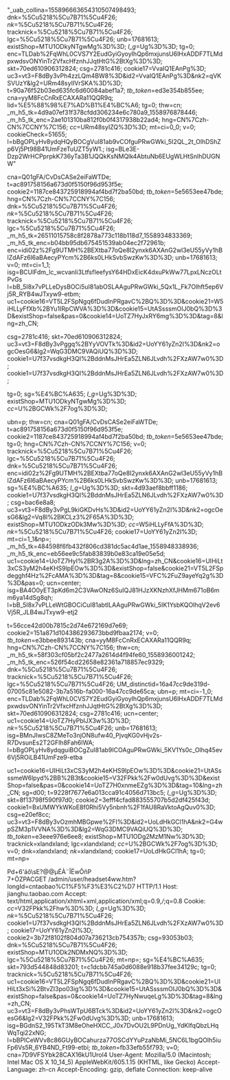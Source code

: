 "_uab_collina=155896663654310507498493; dnk=%5Cu5218%5Cu7B71%5Cu4F26; _nk_=%5Cu5218%5Cu7B71%5Cu4F26; tracknick=%5Cu5218%5Cu7B71%5Cu4F26; lgc=%5Cu5218%5Cu7B71%5Cu4F26; unb=17681613; existShop=MTU1ODkyNTgwMg%3D%3D; _l_g_=Ug%3D%3D; tg=0; enc=TLDab%2FqWhL0CVS7Y2EudGyiGyoyIhQp6mxjunsU6lHxADDF7TLMdpxwdsvONYinTr2VfxcHfznhJJqtHtG%2BtXg%3D%3D; skt=70ed610906312824; csg=2781c416; cookie17=VvaIQ1EAnPg%3D; uc3=vt3=F8dBy3vPh4zzLQm4BW8%3D&id2=VvaIQ1EAnPg%3D&nk2=qVKSVUzY&lg2=URm48syIIVrSKA%3D%3D; t=90a76f52b03ed635fc6d60084abef1a7; _tb_token_=ed3e354b855ee; cna=yyM8FcCnRxECAXARa11QQR9q; lid=%E5%88%98%E7%AD%B1%E4%BC%A6; tg=0; thw=cn; _m_h5_tk=4d9a07ef31f378cfdd306234e6c780a9_1558976878446; _m_h5_tk_enc=2ae101310ba812f0b0f4317938b22ad4; hng=CN%7Czh-CN%7CCNY%7C156; _cc_=URm48syIZQ%3D%3D; mt=ci=0_0; v=0; cookieCheck=51655; l=bBgOPLyHv8ydqHQyBOCgVuI81ab9vCOfguPRwGWki_5I2QL_2t_OlhDShZp6Vj5Pt98B41UmFzeTuUZT5yW1.; isg=BLe3E-Dzp2WrHCPprpkK736yTa3B1JQQkKsNMQlk4AbtuNb6EUgWLHtSnlhDUGNW"



cna=Q01gFA/CvDsCASe2eiFaWTDe; 
t=ac891758156a673d0f5150f96d953f5e; 
cookie2=1187ce843725918994af4bd7f2ba50bd; 
_tb_token_=5e5653ee47bde; 
hng=CN%7Czh-CN%7CCNY%7C156; 
dnk=%5Cu5218%5Cu7B71%5Cu4F26; 
_nk_=%5Cu5218%5Cu7B71%5Cu4F26; 
tracknick=%5Cu5218%5Cu7B71%5Cu4F26; 
lgc=%5Cu5218%5Cu7B71%5Cu4F26; 
_m_h5_tk=26511015758c8f2878a773c118b118d7_1558934833369; 
_m_h5_tk_enc=b04bb95db675451539ab04ec2f72961b; 
enc=idi02z%2Fg9UTMH%2BEXtba77oQe8I2ynxk6AXAnG2wl3eU55yVy1hBlZdAFz6l6aBAecyPYcm%2B6ks0LHkSvbSwzKw%3D%3D; 
unb=17681613; 
v=0; 
mt=ci=1_1; 
isg=BCUlFdm_lc_wcvanIi3LtfsfIeefysY64HDxEicK4dxuPkWw77LpxLNczOLtPvGs
l=bB_5I8x7vPLLeDysBOCi5uI81abOSLAAguPRwGWki_5Qx1L_Fk7Olhft5ep6Vj5R_RYB4wJTxyw9-etbm; 
uc1=cookie16=VT5L2FSpNgq6fDudInPRgavC%2BQ%3D%3D&cookie21=W5iHLLyFfXb%2BYu1IRpCWVA%3D%3D&cookie15=UtASsssmOIJ0bQ%3D%3D&existShop=false&pas=0&cookie14=UoTZ7HyJxRY6mg%3D%3D&tag=8&lng=zh_CN; 

csg=2781c416; 
skt=70ed610906312824; 
uc3=vt3=F8dBy3vPggq%2BYyVOVTk%3D&id2=UoYY61yZn2I%3D&nk2=ogcOesG6&lg2=WqG3DMC9VAQiUQ%3D%3D; 
cookie1=U7f37vsdkgH3QI%2BddnMsJHrEa5ZLN6JLvdh%2FXzAW7w0%3D; 
cookie1=U7f37vsdkgH3QI%2BddnMsJHrEa5ZLN6JLvdh%2FXzAW7w0%3D; 

tg=0; 
sg=%E4%BC%A635; 
_l_g_=Ug%3D%3D; 
existShop=MTU1ODkyNTgwMg%3D%3D; 
_cc_=U%2BGCWk%2F7og%3D%3D; 



ubn=p; thw=cn; cna=Q01gFA/CvDsCASe2eiFaWTDe; t=ac891758156a673d0f5150f96d953f5e; cookie2=1187ce843725918994af4bd7f2ba50bd; _tb_token_=5e5653ee47bde; tg=0; hng=CN%7Czh-CN%7CCNY%7C156; v=0; tracknick=%5Cu5218%5Cu7B71%5Cu4F26; lgc=%5Cu5218%5Cu7B71%5Cu4F26; dnk=%5Cu5218%5Cu7B71%5Cu4F26; enc=idi02z%2Fg9UTMH%2BEXtba77oQe8I2ynxk6AXAnG2wl3eU55yVy1hBlZdAFz6l6aBAecyPYcm%2B6ks0LHkSvbSwzKw%3D%3D; unb=17681613; sg=%E4%BC%A635; _l_g_=Ug%3D%3D; skt=4d93aef8bbff1186; cookie1=U7f37vsdkgH3QI%2BddnMsJHrEa5ZLN6JLvdh%2FXzAW7w0%3D; csg=bac6e8a8; uc3=vt3=F8dBy3vPgL9kiGKDvHs%3D&id2=UoYY61yZn2I%3D&nk2=ogcOesG6&lg2=Vq8l%2BKCLz3%2F65A%3D%3D; existShop=MTU1ODkzODk3Mw%3D%3D; _cc_=W5iHLLyFfA%3D%3D; _nk_=%5Cu5218%5Cu7B71%5Cu4F26; cookie17=UoYY61yZn2I%3D; mt=ci=1_1&np=; _m_h5_tk=484598f6fb432f806cd381dc5ac4d1ae_1558948338936; _m_h5_tk_enc=eb56ee9c5fab83839b0e83ca19e05e5d; uc1=cookie14=UoTZ7HyI%2BR3g2A%3D%3D&lng=zh_CN&cookie16=UIHiLt3xCS3yM2h4eKHS9lpEOw%3D%3D&existShop=false&cookie21=VT5L2FSpdegghf4Hz%2FcAMA%3D%3D&tag=8&cookie15=VFC%2FuZ9ayeYq2g%3D%3D&pas=0; ucn=center; isg=BA4O0yET3pKd6m2C3VAwONz6SuIQJ81HJzXKNzhXfJHMm671oB6mm6ya14dSg8qh; l=bB_5I8x7vPLLeWtGBOCiCuI81abtILAAguPRwGWki_5IK1YsbKQOlhqV2ev6Vj5R_JLB4wJTxyw9-etj2

t=56cce42d00b7815c2d74e672169d7e69; cookie2=151a871d104386293673bbd9fbaa2174; v=0; _tb_token_=e3bbee893143b; cna=yyM8FcCnRxECAXARa11QQR9q; hng=CN%7Czh-CN%7CCNY%7C156; thw=cn; _m_h5_tk=58f303cf05bf2c2477a2614d4f94fe60_1558936001242; _m_h5_tk_enc=526f54cd22658e82361a718857ec9329; dnk=%5Cu5218%5Cu7B71%5Cu4F26; tracknick=%5Cu5218%5Cu7B71%5Cu4F26; lgc=%5Cu5218%5Cu7B71%5Cu4F26; UM_distinctid=16a47cc9de319d-07005c81e5082-3b7a516b-fa000-16a47cc9de65ca; ubn=p; mt=ci=-1_0; enc=TLDab%2FqWhL0CVS7Y2EudGyiGyoyIhQp6mxjunsU6lHxADDF7TLMdpxwdsvONYinTr2VfxcHfznhJJqtHtG%2BtXg%3D%3D; skt=70ed610906312824; csg=2781c416; ucn=center; uc1=cookie14=UoTZ7HyPblJX3w%3D%3D; _nk_=%5Cu5218%5Cu7B71%5Cu4F26; unb=17681613; isg=BMnJIwsC8ZMeTo3njON8ufw40_PjvqKG0vHjv2s-R7DvsunEs2T2GFlh8Fah6lWA; l=bBgOPLyHv8ydqguiBOCgZuI81ab9ICOAguPRwGWki_5KV1Ys0c_Olhq45ev6Vj5ROiLB41UmFze9-etba



uc1=cookie16=UIHiLt3xCS3yM2h4eKHS9lpEOw%3D%3D&cookie21=UtASsssmeW6lpyd%2BB%2B3t&cookie15=V32FPkk%2Fw0dUvg%3D%3D&existShop=false&pas=0&cookie14=UoTZ7H0xnmeEZg%3D%3D&tag=10&lng=zh_CN; sg=d00; t=9228f7677e6a013cca91c4056d713bc5; _l_g_=Ug%3D%3D; skt=8f13798f590f97d0; cookie2=3efff4cfad883555707b5d2df425f43d; cookie1=BxUMWYkWKoE8f0Rhi5Vy5nbnh%2F1fAU8RaVktoAgQuv0%3D; csg=e20ef8cc; uc3=vt3=F8dBy3vOzmhMBGpwe%2FI%3D&id2=UoLdHkGCl1hA&nk2=G4wpSZM3p1VVNA%3D%3D&lg2=WqG3DMC9VAQiUQ%3D%3D; _tb_token_=e3eee976e6ee8; existShop=MTU1ODg2MzM1Nw%3D%3D; tracknick=xlandxland; lgc=xlandxland; _cc_=U%2BGCWk%2F7og%3D%3D; v=0; dnk=xlandxland; _nk_=xlandxland; cookie17=UoLdHkGCl1hA; tg=0; mt=np=


Pd+6'áô\sE?@@µÉÀ¨ÎËwÔñP\
7+ÖZPACGET /admin/user/headset4ww.htm?longId=cntaobao%C1%F5%F3%E3%C2%D7 HTTP/1.1
Host: jianghu.taobao.com
Accept: text/html,application/xhtml+xml,application/xml;q=0.9,*/*;q=0.8
Cookie: _cc_=V32FPkk%2Fhw%3D%3D; _l_g_=Ug%3D%3D; _nk_=%5Cu5218%5Cu7B71%5Cu4F26; cookie1=U7f37vsdkgH3QI%2BddnMsJHrEa5ZLN6JLvdh%2FXzAW7w0%3D; cookie17=UoYY61yZn2I%3D; cookie2=3b72f8102f804d07a736213cb754357b; csg=93053b03; dnk=%5Cu5218%5Cu7B71%5Cu4F26; existShop=MTU1ODk2NDMxNQ%3D%3D; lgc=%5Cu5218%5Cu7B71%5Cu4F26; mt=np=; sg=%E4%BC%A635; skt=793d544848d83201; t=c1dcbb745a0d6088e918b37fee34129c; tg=0; tracknick=%5Cu5218%5Cu7B71%5Cu4F26; uc1=cookie16=VT5L2FSpNgq6fDudInPRgavC%2BQ%3D%3D&cookie21=UIHiLt3xSi%2BtvZI3po03ig%3D%3D&cookie15=UtASsssmOIJ0bQ%3D%3D&existShop=false&pas=0&cookie14=UoTZ7HyNwuqeLg%3D%3D&tag=8&lng=zh_CN; uc3=vt3=F8dBy3vPhsWTpU6BTck%3D&id2=UoYY61yZn2I%3D&nk2=ogcOesG6&lg2=V32FPkk%2Fw0dUvg%3D%3D; unb=17681613; isg=BGdnS2_195TkT3M8eOheHXCC_J0x7DvOU2L9PDnUg_YdKIfqQbzLHqWqTqi22xNG; l=bBPICeWVv8c86GUyBOCahurza77OSCdYYuPzaNbMi_5NC6L1bgQOlh5iuFp6Vs5R_6YB4ND_Ft99-etbi; _tb_token_=fb33efb55f793; v=0; cna=7D9VFSYbk28CAX16kU1Urol4
User-Agent: Mozilla/5.0 (Macintosh; Intel Mac OS X 10_14_5) AppleWebKit/605.1.15 (KHTML, like Gecko)
Accept-Language: zh-cn
Accept-Encoding: gzip, deflate
Connection: keep-alive

